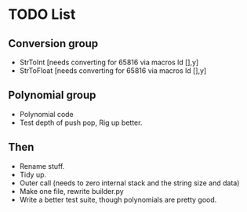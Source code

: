 # TODO List

## Conversion group
- StrToInt          [needs converting for 65816 via macros ld [],y]
- StrToFloat         [needs converting for 65816 via macros ld [],y]

## Polynomial group
- Polynomial code 
- Test depth of push pop, Rig up better.

## Then
- Rename stuff.
- Tidy up.
- Outer call (needs to zero internal stack and the string size and data)
- Make one file, rewrite builder.py
- Write a better test suite, though polynomials are pretty good.

